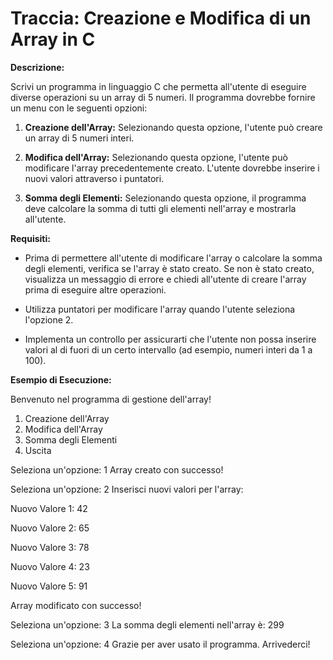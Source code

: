 # Traccia: Creazione e Modifica di un Array in C

**Descrizione:**

Scrivi un programma in linguaggio C che permetta all'utente di eseguire diverse operazioni su un array di 5 numeri. Il programma dovrebbe fornire un menu con le seguenti opzioni:

1. **Creazione dell'Array:** Selezionando questa opzione, l'utente può creare un array di 5 numeri interi.

2. **Modifica dell'Array:** Selezionando questa opzione, l'utente può modificare l'array precedentemente creato. L'utente dovrebbe inserire i nuovi valori attraverso i puntatori.

3. **Somma degli Elementi:** Selezionando questa opzione, il programma deve calcolare la somma di tutti gli elementi nell'array e mostrarla all'utente.

**Requisiti:**

- Prima di permettere all'utente di modificare l'array o calcolare la somma degli elementi, verifica se l'array è stato creato. Se non è stato creato, visualizza un messaggio di errore e chiedi all'utente di creare l'array prima di eseguire altre operazioni.

- Utilizza puntatori per modificare l'array quando l'utente seleziona l'opzione 2.

- Implementa un controllo per assicurarti che l'utente non possa inserire valori al di fuori di un certo intervallo (ad esempio, numeri interi da 1 a 100).

**Esempio di Esecuzione:**


Benvenuto nel programma di gestione dell'array!

1. Creazione dell'Array
2. Modifica dell'Array
3. Somma degli Elementi
4. Uscita

Seleziona un'opzione: 1
Array creato con successo!

Seleziona un'opzione: 2
Inserisci nuovi valori per l'array:

Nuovo Valore 1: 42

Nuovo Valore 2: 65

Nuovo Valore 3: 78

Nuovo Valore 4: 23

Nuovo Valore 5: 91

Array modificato con successo!

Seleziona un'opzione: 3
La somma degli elementi nell'array è: 299

Seleziona un'opzione: 4
Grazie per aver usato il programma. Arrivederci!
